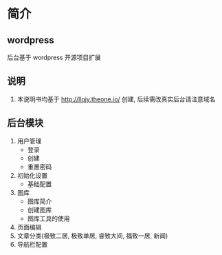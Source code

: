 # 简介

## wordpress

后台基于 wordpress 开源项目扩展

## 说明

1. 本说明书均基于 <http://llqjy.theone.io/> 创建, 后续需改真实后台请注意域名

## 后台模块

1. 用户管理
    - 登录
    - 创建
    - 重置密码
2. 初始化设置
    - 基础配置
3. 图库
    - 图库简介
    - 创建图库
    - 图库工具的使用
3. 页面编辑
4. 文章分类(极致二居, 极致单居, 睿致大间, 福致一居, 新闻)
5. 导航栏配置
